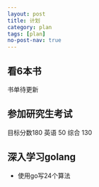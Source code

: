 ```yaml
---
layout: post
title: 计划
category: plan
tags: [plan]
no-post-nav: true
---
```


## 看6本书 
书单待更新

## 参加研究生考试
目标分数180 英语 50 综合 130

## 深入学习golang 
- 使用go写24个算法

